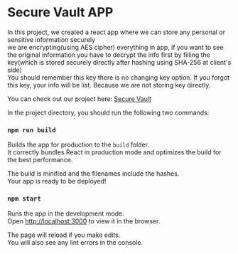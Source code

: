 # Secure Vault APP 

In this project, we created a react app where we can store any personal or sensitive information securely  
we are encrypting(using AES cipher) everything in app, if you want to see the original information you have to decrypt the
info first by filling the key(which is stored securely directly after hashing using SHA-256 at client's side)  
You should remember this key there is no changing key option. If you forgot this key, your info will be list. Because we are not storing key directly.

You can check out our project here: [Secure Vault](https://secure-vault-63gri1w75-shashankraju03.vercel.app/)


In the project directory, you should run the following two commands:  
  
### `npm run build`

Builds the app for production to the `build` folder.\
It correctly bundles React in production mode and optimizes the build for the best performance.

The build is minified and the filenames include the hashes.\
Your app is ready to be deployed!

### `npm start`

Runs the app in the development mode.\
Open [http://localhost:3000](http://localhost:3000) to view it in the browser.

The page will reload if you make edits.\
You will also see any lint errors in the console.


